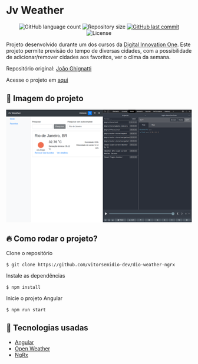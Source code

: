 # Jv Weather

<p align="center">
  <img alt="GitHub language count" src="https://img.shields.io/github/languages/count/vitorsemidio-dev/dio-weather-ngrx?color=%2304D361&style=flat">

  <img alt="Repository size" src="https://img.shields.io/github/repo-size/vitorsemidio-dev/dio-weather-ngrx?style=flat">
  
  <a href="https://github.com/vitorsemidio-dev/dio-weather-ngrx/commits/master">
    <img alt="GitHub last commit" src="https://img.shields.io/github/last-commit/vitorsemidio-dev/dio-weather-ngrx?style=flat">
  </a>
    
   <img alt="License" src="https://img.shields.io/badge/license-MIT-brightgreen?style=flat">
</p>

Projeto desenvolvido durante um dos cursos da [Digital Innovation One](https://digitalinnovation.one/). Este projeto permite previsão do tempo de diversas cidades, com a possibilidade de adicionar/remover cidades aos favoritos, ver o clima da semana.

Repositório original: [João Ghignatti](https://github.com/JGhignatti/jv-weather)

Acesse o projeto em [aqui](https://vse-weather-ngrx.vercel.app/)

## 📸 Imagem do projeto

![Home Page](.github/home.png)

## 🔥 Como rodar o projeto?

Clone o repositório

```
$ git clone https://github.com/vitorsemidio-dev/dio-weather-ngrx
```

Instale as dependências

```
$ npm install
```

Inicie o projeto Angular

```
$ npm run start
```

## 🚀 Tecnologias usadas

- [Angular](https://angular.io/)
- [Open Weather](https://openweathermap.org/)
- [NgRx](https://ngrx.io/)
